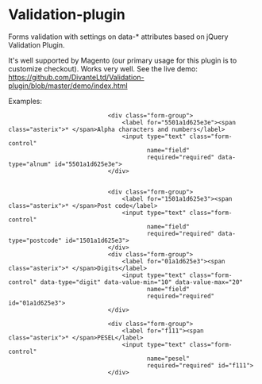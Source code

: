 # Validation-plugin
Forms validation with settings on data-* attributes based on jQuery Validation Plugin.

It's well supported by Magento (our primary usage for this plugin is to customize checkout). Works very well. See the live demo: https://github.com/DivanteLtd/Validation-plugin/blob/master/demo/index.html

Examples:

                                <div class="form-group">
                                    <label for="5501a1d625e3e"><span class="asterix">* </span>Alpha characters and numbers</label>
                                    <input type="text" class="form-control"
                                           name="field"
                                           required="required" data-type="alnum" id="5501a1d625e3e">
                                </div>
                                
                                
                                <div class="form-group">
                                    <label for="1501a1d625e3"><span class="asterix">* </span>Post code</label>
                                    <input type="text" class="form-control"
                                           name="field"
                                           required="required" data-type="postcode" id="1501a1d625e3">
                                </div>
                                <div class="form-group">
                                    <label for="01a1d625e3"><span class="asterix">* </span>Digits</label>
                                    <input type="text" class="form-control" data-type="digit" data-value-min="10" data-value-max="20"
                                           name="field"
                                           required="required" id="01a1d625e3">
                                </div>
                                
                                <div class="form-group">
                                    <label for="f111"><span class="asterix">* </span>PESEL</label>
                                    <input type="text" class="form-control"
                                           name="pesel"
                                           required="required" id="f111">
                                </div>
